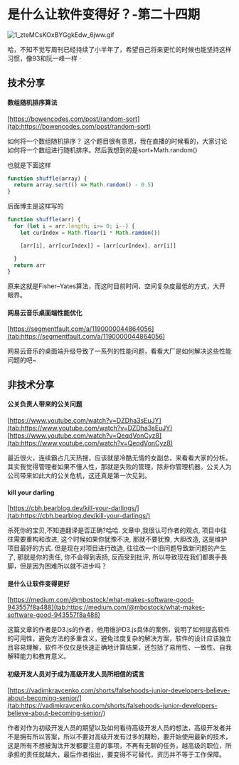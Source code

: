 # 是什么让软件变得好？-第二十四期


![1_zteMCsKOxBYGgkEdw_6jww.gif](../public/images/1_zteMCsKOxBYGgkEdw_6jww.gif)


哈，不知不觉写周刊已经持续了小半年了，希望自己将来更忙的时候也能坚持这样习惯，像93和阮一峰一样
·

## 技术分享
#### 数组随机排序算法

[https://bowencodes.com/post/random-sort](tab:https://bowencodes.com/post/random-sort)

如何将一个数组随机排序？
这个题目很有意思，我在直播的时候看的，大家讨论如何将一个数组进行随机排序。然后我想到的是sort+Math.random()

也就是下面这样
```javascript
function shuffle(array) {
  return array.sort(() => Math.random() - 0.5)
}
```

后面博主是这样写的

```javascript
function shuffle(arr) {
  for (let i = arr.length; i>= 0; i--) {
    let curIndex = Math.floor(i * Math.ramdon())

    [arr[i], arr[curIndex]] = [arr[curIndex], arr[i]]

  }
  return arr
}
```

原来这就是Fisher–Yates算法，而这时目前时间、空间复杂度最低的方式，大开眼界。


#### 网易云音乐桌面端性能优化

[https://segmentfault.com/a/1190000044864056](tab:https://segmentfault.com/a/1190000044864056)

网易云音乐的桌面端升级导致了一系列的性能问题，看看大厂是如何解决这些性能问题的吧~



## 非技术分享

#### 公关负责人带来的公关问题

[https://www.youtube.com/watch?v=DZDha3sEuJY](tab:https://www.youtube.com/watch?v=DZDha3sEuJY)
[https://www.youtube.com/watch?v=QeqdVonCyz8](tab:https://www.youtube.com/watch?v=QeqdVonCyz8)

最近很火，连续霸占几天热搜，应该就是冷酷无情的女副总，来看看大家的分析。其实我觉得管理者如果不懂人性，那就是失败的管理，除非你管理机器。公关人为公司带来如此大的公关危机，这还真是第一次见到。



#### kill your darling

[https://cbh.bearblog.dev/kill-your-darlings/](tab:https://cbh.bearblog.dev/kill-your-darlings/)

杀死你的宝贝,不知道翻译是否正确?哈哈. 文章中,我很认可作者的观点, 项目中往往需要重构和改进, 这个时候如果你犹豫不决, 那就不要犹豫, 大胆改造, 这是维护项目最好的方式. 但是现在对项目进行改造, 往往改一个旧问题导致新问题的产生了, 那就是你的责任, 你不会得到表扬, 反而受到批评, 所以导致现在我们都畏手畏脚，但是因为困难所以就不进步吗？


#### 是什么让软件变得更好

[https://medium.com/@mbostock/what-makes-software-good-943557f8a488](tab:https://medium.com/@mbostock/what-makes-software-good-943557f8a488)


这篇文章的作者是D3.js的作者，他用维护D3.js具体的案例，说明了如何提高软件的可用性，避免方法的多重含义，避免过度复杂的解决方案，软件的设计应该独立且容易理解，软件不仅仅是快速正确地计算结果，还包括了易用性、一致性、自我解释能力和教育意义。


#### 初级开发人员对于成为高级开发人员所相信的谎言

[https://vadimkravcenko.com/shorts/falsehoods-junior-developers-believe-about-becoming-senior/](tab:https://vadimkravcenko.com/shorts/falsehoods-junior-developers-believe-about-becoming-senior/)

作者对作为初级开发人员的期望以及如何看待高级开发人员的想法，高级开发者并不是拥有所以答案，所以不要对高级开发有过多的期盼，要开始使用最新的技术，这是所有不想被淘汰开发都要注意的事项，不再有无聊的任务，越高级的职位，所承担的责任就越大，最后作者指出，要变得不可替代，资历并不等于工作保障。


